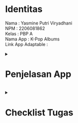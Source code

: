 # Identitas
Nama                : Yasmine Putri Viryadhani<br>
NPM                 : 2206081862<br>
Kelas               : PBP A<br>
Nama App            : K-Pop Albums<br>
Link App Adaptable  :

<p>
<details>
<summary><h1>Penjelasan App</h1></summary>

<p>
<details>
<summary><h2>Latar Belakang</h2></summary>

- Tema besar aplikasi untuk tugas PBP adalah aplikasi pengelolaan (inventori). 
- Tema yang saya pilih adalah <b>inventori album K-Pop</b> 
- Banyaknya jumlah grup yang debut dan album yang dirilis sehingga memungkinkan untuk dilakukan pengorganisasian album berdasarkan artis yang merilis album tersebut


</details>
</p>

<p>
<details>
<summary><h2>Context / Contoh Sampel</h2></summary>
<ul>
Grup yang saya gunakan sebagai contoh untuk membangun proyek ini adalah <b>NCT</b> dan <b>Stray Kids</b>
</ul>

</details>
</p>

<p>
<details>
<summary><h2>Detail dalam kode</h2></summary>

<p>
<details>
<summary><h3>Implementasi <code>models.py</code></h3></summary>

asdfghjkl

</details>
</p>

<p>
<details id = "views-py">
<summary><h3>Implementasi <code>views.py</code></h3></summary>

asdfghjkl

</details>
</p>

</details>
</p>

</details>
</p>

</details>
</p>


<p>
<details>
<summary><h1>Checklist Tugas</h1></summary>

<!-- Markdown content here -->
<p>
<details>
<summary><h2>Membuat sebuah proyek Django baru<h2></summary>

<!-- Markdown content here -->
### Inisiasi Direktori Lokal
- Sebelum membuat proyek Django, dibuatlah sebuah direktori kosong baru di lokal. Saya menamainya sebagai <code>kpop_albums</code>
- Setelah membuat direktori, kita harus menginisiasi repositori Git kosong di direktori tersebut dengan perintah <code>git_init</code>
- Lalu, kita harus mengkonfigurasi username dan email GitHub ke repositori Git tersebut di Terminal (MacOS) dengan cara:
    ```
    git config user.name "<NAME>"
    git config user.email "<EMAIL>"
    ```
- Kita juga bisa mengkonfigurasi secara global dengan cara:<br>
    ```
    git config --global user.name "<NAME>"
    git config --global user.email
    ```
- Verifikasi git lokal dengan menginput kode <code>git config --list --local</code>

### Membuat repository baru di GitHub


### Instalasi + Inisiasi Django pada repository
- Menambahkan virtual environment ke dalam directory <code>kpop_albums</code> dengan menjalankan kode <code>python3 -m venv env</code> (di MacOS)
- Menjalankan virtual environment dengan cara <code>source env/bin/activate</code> (MacOS)
- Menyiapkan Dependencies dengan membuat berkas <code>requirements.txt</code> di directory yang sama, lalu menambahkan kode di bawah ke dalam berkas <code>.txt</code> tersebut:<br>
    ```
    django
    gunicorn
    whitenoise
    psycopg2-binary
    requests
    urllib3                   
    ```
- Install dependencies dengan menjalankan <code>pip install -r requirements.txt</code>
- Buat proyek Django dengan nama <code>kpop_albums</code> dengan menjalankan perintah <code>django-admin startproject kpop_albums .</code>
- Tambahkan <code>*</code> pada <code>ALLOWED_HOSTS</code> di <code>settings.py</code><br>
    ```
    ...
    ALLOWED_HOSTS = ["*"]
    ...
    ```
- Setelah memastikan file <code>manage.py</code> ada di directory, jalankan instruksi <code>./manage.py runserver</code> (MacOS). Saat menjalankan domain http://localhost:8000 muncul animasi roket

### Push ke repository GitHub
- Buat file <code>.gitignore</code> (masih di directory <code>kpop_albums</code> yng luar), lalu isi dengan kode berikut <br>
    ```
    # Django
    *.log
    *.pot
    *.pyc
    __pycache__
    db.sqlite3
    media

    # Backup files
    *.bak 

    # If you are using PyCharm
    # User-specific stuff
    .idea/**/workspace.xml
    .idea/**/tasks.xml
    .idea/**/usage.statistics.xml
    .idea/**/dictionaries
    .idea/**/shelf

    # AWS User-specific
    .idea/**/aws.xml

    # Generated files
    .idea/**/contentModel.xml

    # Sensitive or high-churn files
    .idea/**/dataSources/
    .idea/**/dataSources.ids
    .idea/**/dataSources.local.xml
    .idea/**/sqlDataSources.xml
    .idea/**/dynamic.xml
    .idea/**/uiDesigner.xml
    .idea/**/dbnavigator.xml

    # Gradle
    .idea/**/gradle.xml
    .idea/**/libraries

    # File-based project format
    *.iws

    # IntelliJ
    out/

    # JIRA plugin
    atlassian-ide-plugin.xml

    # Python
    *.py[cod] 
    *$py.class 

    # Distribution / packaging 
    .Python build/ 
    develop-eggs/ 
    dist/ 
    downloads/ 
    eggs/ 
    .eggs/ 
    lib/ 
    lib64/ 
    parts/ 
    sdist/ 
    var/ 
    wheels/ 
    *.egg-info/ 
    .installed.cfg 
    *.egg 
    *.manifest 
    *.spec 

    # Installer logs 
    pip-log.txt 
    pip-delete-this-directory.txt 

    # Unit test / coverage reports 
    htmlcov/ 
    .tox/ 
    .coverage 
    .coverage.* 
    .cache 
    .pytest_cache/ 
    nosetests.xml 
    coverage.xml 
    *.cover 
    .hypothesis/ 

    # Jupyter Notebook 
    .ipynb_checkpoints 

    # pyenv 
    .python-version 

    # celery 
    celerybeat-schedule.* 

    # SageMath parsed files 
    *.sage.py 

    # Environments 
    .env 
    .venv 
    env/ 
    venv/ 
    ENV/ 
    env.bak/ 
    venv.bak/ 

    # mkdocs documentation 
    /site 

    # mypy 
    .mypy_cache/ 

    # Sublime Text
    *.tmlanguage.cache 
    *.tmPreferences.cache 
    *.stTheme.cache 
    *.sublime-workspace 
    *.sublime-project 

    # sftp configuration file 
    sftp-config.json 

    # Package control specific files Package 
    Control.last-run 
    Control.ca-list 
    Control.ca-bundle 
    Control.system-ca-bundle 
    GitHub.sublime-settings 

    # Visual Studio Code
    .vscode/* 
    !.vscode/settings.json 
    !.vscode/tasks.json 
    !.vscode/launch.json 
    !.vscode/extensions.json 
    .history
    ```
- Lakukan add, commit, dan push dari directory <code>kpop_albums</code> ke branch <code>main</code> di repository GitHub <code>kpop_albums</code> (ini akan mem-push README.md, proyek Django, dan .gitignore ke repository)<br>
    ```
    git add .
    git commit -m "Push README + .gitignore + proyek"
    git branch -M main
    git remote add origin "https://github.com/sdikyarts/kpop-albums.git"
    git push -u origin main
    ```
- Pastikan struktur direktori lokal dan repository GitHub sudah benar

</details>
</p>

<p>
<details>
<summary><h2>Membuat aplikasi <code>main</code> dalam proyek tersebut<h2></summary>

<!-- Markdown content here -->
### Konfigurasi model dan implementasi model dasar
- Aktifkan virtual environment terlebih dahulu
- Buat aplikasi <code>main</code> di directory <code>kpop_albums</code> (yang luar/utama) dengan cara
    ```
    python3 manage.py startapp main
    ```
- Mendaftarkan aplikasi <code>main</code> ke dalam proyek
    - Buka berkas <code>settings.py</code>
    - Tambahkan <code>'main'</code> di variabel <code>INSTALLED_APPS</code><br>
    ```
    INSTALLED_APPS = [
        ...,
        'main',
        ...
    ]
    ```
### Membuat dan mengisi berkas <code>main.html</code>
- Buat direktori baru <code>templates</code> di dalam direktori <code>main</code>
- Di dalam direktori baru <code>templates</code>, buat berkas HTML baru berjudul <code>main.html</code>, lalu isi sesuai selera :D


</details>
</p>

<p>
<details>
<summary><h2>Membuat sebuah <i>routing</i> pada proyek agar dapat menjalankan aplikasi <code>main</code><h2></summary>

<!-- Markdown content here -->
### Konfigurasi <i>routing</i> app main
- Buat berkas <code>urls.py</code> di directory aplikasi
- Isi berkas <code>urls.py</code> nya
- Karena saya membuat total 4 halaman, maka ada 4 path yang saya buat

### Konfigurasi <i>routing</i> proyek kpop-albums
- Buat berkas <code>urls.py</code> di directory proyek (terluar)
- impor fungsi <code>include</code> dari <code>django.urls</code>
    ```
    ...
    from django.urls import path, include
    ...
    ```
- Tambahkan URL berikut untuk mengarahkan tampilan main di dalam variabel <c>urlpatterns</c>
    ```
    urlpatterns = [
        ...
        path('main/', include('main.urls')),
        ...
    ]
    ```
- Jalankan projek Django dengan perintah <code>python3 manage.py runserver</code> (MacOS)
- Buka http://localhost:8000/main/ untuk test

</details>
</p>

<p>
<details>
<summary><h2>Membuat model pada aplikasi <code>main</code> dengan nama <code>Item</code><h2></summary>

<!-- Markdown content here -->
### Wajib mengandung atribut-atribut berikut:
- <code>name</code> sebagai nama *item* dengan tipe <code>CharField</code>
- <code>amount</code> sebagai jumlah *item* dengan tipe <code>IntegerField</code>
- <code>description</code> sebagai deskripsi *item* dengan tipe <code>TextField</code>

### Mengubah berkas <code>models.py</code> pada aplikasi <code>main</code>, lalu membuat dan mengaplikasikan migrasi model
- Buka berkas <code>models.py</code> di dalam direktori aplikasi <code>main</code>, kemudian isi dengan kode berikut:
- Jalankan perintah berikut untuk membuat berkas migrasi yang berisi perubahan model yang belum diaplikasikan ke dalam basis data
    ```
    python3 manage.py makemigrations
    ```
- Jalankan perintah berikut untuk menerapkan migrasi ke dalam basis data lokal
    ```
    python3 manage.py migrate
    ```
- <code>makemigrations</code> dan <code>migrate</code> dilakukan setiap kali kita memodifikasi <code>models.py</code>

</details>
</p>


<p>
<details>
<summary><h2>Membuat sebuah fungsi pada <code>views.py</code> untuk dikemballikan ke dalam sebuah template HTML yang menampilkan nama<h2></summary>

<!-- Markdown content here -->
### Mengintegrasikan komponen MVT
- Buka berkas <code>views.py</code>
- Tambahkan baris impor di bagian paling atas
    ```
    from django.shortcuts import render
    ```
- Penjelasan lengkap [di bagian ini](#views-py)


</details>
</p>

<p>
<details>
<summary><h2>Membuat sebuah <i>routing</i> fungsi pada <code>views.py</code> untuk dikemballikan ke dalam sebuah template HTML yang menampilkan nama<h2></summary>

<!-- Markdown content here -->

</details>
</p>

<p>
<details>
<summary><h2>Melakukan <i>deployment</i> ke Adaptable terhadap aplikasi yang sudah dibuat<h2></summary>

<!-- Markdown content here -->
- Login ke [Adaptable.io](https://adaptable.io/)
- Tekan tombol <code>New App</code> lalu pilih <code>Connect an Existing Repository</code>
- Hubungkan [Adaptable.io](https://adaptable.io/) dengan GitHub dan pilih <code>All Repositories</code> pada proses instalasi
- Pilih proyek <code>kpop_albums</code> sebagai basis aplikasi yang akan di-deploy
- Pilih branch <code>main</code>
- Pilih <code>Python App Template</code> sebagai template deployment
- Pilih <code>PostgreSQL</code> sebagai tipe database yang digunakan
- Sesuaikan versi Python dengan spek aplikasi (saya memakai versi 3.10). Trik: gunakan command <code>python3 --version</code> (MacOS)
- Pada bagian <code>Start Command</code>, masukkan perintah <code>python3 manage.py migrate && gunicorn shopping_list.wsgi</code> (MacOS)
- Masukkan nama aplikasi <code>kpop-albums</code> sebagai nama domain situs web aplikasi
- Centang bagian <code>HTTP Listener on PORT</code> dan klik <code>Deploy App</code> untuk mendeploy app

</details>
</p>

</details>
</p>

